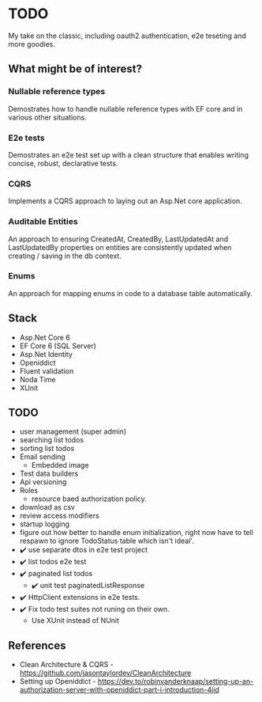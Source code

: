 # TODO
My take on the classic, including oauth2 authentication, e2e teseting and more goodies.

## What might be of interest?
### Nullable reference types
Demostrates how to handle nullable reference types with EF core and in various other situations.

### E2e tests
Demostrates an e2e test set up with a clean structure that enables writing concise, robust, declarative tests.

### CQRS
Implements a CQRS approach to laying out an Asp.Net core application.

### Auditable Entities
An approach to ensuring CreatedAt, CreatedBy, LastUpdatedAt and LastUpdatedBy properties on entities are consistently updated when creating / saving in the db context.

### Enums
An approach for mapping enums in code to a database table automatically.

## Stack
- Asp.Net Core 6
- EF Core 6 (SQL Server)
- Asp.Net Identity
- Openiddict
- Fluent validation
- Noda Time
- XUnit

## TODO
- user management (super admin)
- searching list todos
- sorting list todos
- Email sending
	- Embedded image
- Test data builders
- Api versioning
- Roles
	- resource baed authorization policy.
- download as csv
- review access modifiers
- startup logging
- figure out how better to handle enum initialization, right now have to tell respawn to ignore TodoStatus table which isn't ideal'.
- :heavy_check_mark: use separate dtos in e2e test project
- :heavy_check_mark: list todos e2e test
- :heavy_check_mark: paginated list todos
  - :heavy_check_mark: unit test paginatedListResponse
- :heavy_check_mark: HttpClient extensions in e2e tests.
- :heavy_check_mark: Fix todo test suites not runing on their own.
	- Use XUnit instead of NUnit

## References
- Clean Architecture & CQRS - https://github.com/jasontaylordev/CleanArchitecture
- Setting up Openiddict - https://dev.to/robinvanderknaap/setting-up-an-authorization-server-with-openiddict-part-i-introduction-4jid
